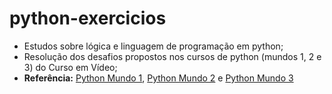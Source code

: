 # python-exercicios
* Estudos sobre lógica e linguagem de programação em python;
* Resolução dos desafios propostos nos cursos de python (mundos 1, 2 e 3) do Curso em Vídeo;
* **Referência:** [Python Mundo 1](https://www.cursoemvideo.com/curso/python-3-mundo-1/), [Python Mundo 2](https://www.cursoemvideo.com/curso/python-3-mundo-2/) e [Python Mundo 3](https://www.cursoemvideo.com/curso/python-3-mundo-3/)
